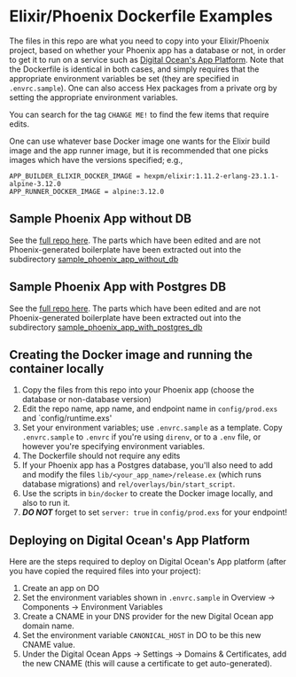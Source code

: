 # Elixir/Phoenix Dockerfile Examples

The files in this repo are what you need to copy into your Elixir/Phoenix project,
based on whether your Phoenix app has a database or not, in order to get it to run on a service such as 
[Digital Ocean's App Platform](https://www.digitalocean.com/products/app-platform/).  Note that the Dockerfile is identical
in both cases, and simply requires that the appropriate environment variables be set (they are specified
in `.envrc.sample`). One can also access Hex packages from a private org by setting the appropriate environment variables.

You can search for the tag `CHANGE ME!` to find the few items that require edits.

One can use whatever base Docker image one wants for the Elixir build image and the app runner image, but it is recommended that
one picks images which have the versions specified; e.g., 

    APP_BUILDER_ELIXIR_DOCKER_IMAGE = hexpm/elixir:1.11.2-erlang-23.1.1-alpine-3.12.0
    APP_RUNNER_DOCKER_IMAGE = alpine:3.12.0

## Sample Phoenix App without DB

See the [full repo here](https://github.com/geometerio/sample_phoenix_app_without_db).  The parts which have been edited
and are not Phoenix-generated boilerplate have been extracted out into the 
subdirectory [sample_phoenix_app_without_db](sample_phoenix_app_without_db)

## Sample Phoenix App with Postgres DB

See the [full repo here](https://github.com/geometerio/sample_phoenix_app_with_postgres_db).  The parts which have been edited
and are not Phoenix-generated boilerplate have been extracted out into the 
subdirectory [sample_phoenix_app_with_postgres_db](sample_phoenix_app_with_postgres_db)

## Creating the Docker image and running the container locally

1) Copy the files from this repo into your Phoenix app (choose the database or non-database version)
1) Edit the repo name, app name, and endpoint name in `config/prod.exs` and `config/runtime.exs'
1) Set your environment variables; use `.envrc.sample` as a template.  Copy `.envrc.sample` to `.envrc` if you're using
   `direnv`, or to a `.env` file, or however you're specifying environment variables.
1) The Dockerfile should not require any edits
1) If your Phoenix app has a Postgres database, you'll also need to add and modify the files `lib/<your_app_name>/release.ex` 
   (which runs database migrations) and `rel/overlays/bin/start_script`.
1) Use the scripts in `bin/docker` to create the Docker image locally, and also to run it.
1) ***DO NOT*** forget to set `server: true` in `config/prod.exs` for your endpoint!

## Deploying on Digital Ocean's App Platform

Here are the steps required to deploy on Digital Ocean's App platform (after you have copied the required files
into your project):

1) Create an app on DO
1) Set the environment variables shown in `.envrc.sample` in Overview -> Components -> Environment Variables
1) Create a CNAME in your DNS provider for the new Digital Ocean app domain name.
1) Set the environment variable `CANONICAL_HOST` in DO to be this new CNAME value.
1) Under the Digital Ocean Apps -> Settings -> Domains & Certificates, add the new CNAME (this will cause a certificate 
   to get auto-generated).
